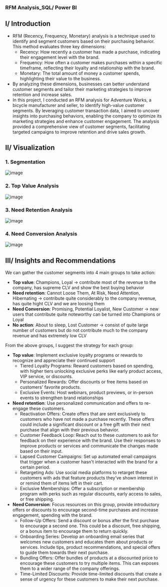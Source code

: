 ### RFM Analysis_SQL/ Power BI
## I/ Introduction
- RFM (Recency, Frequency, Monetary) analysis is a technique used to identify and segment customers based on their purchasing behavior. This method evaluates three key dimensions:
  + Recency: How recently a customer has made a purchase, indicating their engagement level with the brand.
  + Frequency: How often a customer makes purchases within a specific timeframe, reflecting their loyalty and relationship with the brand.
  + Monetary: The total amount of money a customer spends, highlighting their value to the business.
- By analyzing these dimensions, businesses can better understand customer segments and tailor their marketing strategies to improve retention and increase sales.
- In this project, I conducted an RFM analysis for Adventure Works, a bicycle manufacturer and seller, to identify high-value customer segments. By leveraging customer transaction data, I aimed to uncover insights into purchasing behaviors, enabling the company to optimize its marketing strategies and enhance customer engagement. The analysis provided a comprehensive view of customer segments, facilitating targeted campaigns to improve retention and drive sales growth.
## II/ Visualization
### 1. Segmentation
![image](https://github.com/user-attachments/assets/74f7db09-04d8-4a6c-bb7e-7f6b234d84ed)
### 2. Top Value Analysis
![image](https://github.com/user-attachments/assets/ecd344e4-9fe1-410b-a8f8-ab62d4901641)
### 3. Need Retention Analysis
![image](https://github.com/user-attachments/assets/5b340744-a816-48ab-9693-fddd28a19965)
### 4. Need Conversion Analysis
![image](https://github.com/user-attachments/assets/be12063f-68c8-4f3f-b21b-7fcc7bc7ade9)
## III/ Insights and Recommendations
We can gather the customer segments into 4 main groups to take action:  
- **Top value**: Champions, Loyal -> contribute most of the revenue to the company, has supreme CLV and show the best buying behavior
- **Need retention**: Cannot Loose Them, At Risk, Need Attention, Hibernating -> contribute quite considerably to the company revenue, has quite hight CLV and we are loosing them
- **Need Conversion**: Promising, Potential Loyalist, New Customer -> new users that contribute quite noteworthy can be turned into Champions or Loyal
- **No action**: About to sleep, Lost Customer -> consist of quite large number of customers but do not contribute much to the company revenue and has extremely low CLV

From the above groups, I suggest the strategy for each group:
- **Top value**: Implement exclusive loyalty programs or rewards to recognize and appreciate their continued support
    + Tiered Loyalty Programs: Reward customers based on spending, with higher tiers unlocking exclusive perks like early product access, VIP service, or discounts.
    + Personalized Rewards: Offer discounts or free items based on customers' favorite products.
    + Exclusive Events: Host webinars, product previews, or in-person events to strengthen brand relationships
- **Need retention**: Use personalized communication and offers to re-engage these customers.
    + Reactivation Offers: Create offers that are sent exclusively to customers who have not made a purchase recently. These offers could include a significant discount or a free gift with their next purchase that align with their previous behavior.
    + Customer Feedback Loop: Reach out to these customers to ask for feedback on their experience with the brand. Use their responses to improve products or services and communicate the changes made based on their input.
    + Lapsed Customer Campaigns: Set up automated email campaigns that trigger when a customer hasn't interacted with the brand for a certain period.
    + Retargeting Ads: Use social media platforms to retarget these customers with ads that feature products they’ve shown interest in or remind them of items left in their cart.
    + Exclusive Memberships: Offer a subscription or membership program with perks such as regular discounts, early access to sales, or free shipping.
- **Need Conversion**: Focus resources on this group, provide introductory offers or discounts to encourage second-time purchases and increase engagement, spending with the brand.
    + Follow-Up Offers: Send a discount or bonus after the first purchase to encourage a second one. This could be a discount, free shipping, or a bonus item to encourage them to return quickly.
    + Onboarding Series: Develop an onboarding email series that welcomes new customers and educates them about products or services. Include tips, product recommendations, and special offers to guide them towards their next purchase.
    + Bundling Offers: Offer bundles of products at a discounted price to encourage these customers to try multiple items. This can exposes them to a wider range of the company offerings.
    + Time-Limited Discounts: Provide time-limited discounts that create a sense of urgency for these customers to make their next purchase.
